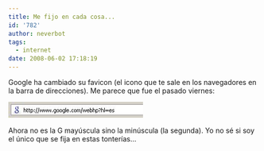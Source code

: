 ```yaml
---
title: Me fijo en cada cosa...
id: '782'
author: neverbot
tags:
  - internet
date: 2008-06-02 17:18:19
---
```


Google ha cambiado su favicon (el icono que te sale en los navegadores en la barra de direcciones). Me parece que fue el pasado viernes:

[![Icono de Google](./me-fijo-en-cada-cosa/google_icon.jpg "Icono de Google")](./me-fijo-en-cada-cosa/google_icon.jpg)

Ahora no es la G mayúscula sino la minúscula (la segunda). Yo no sé si soy el único que se fija en estas tonterías...
